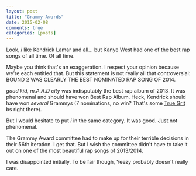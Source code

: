 ```yaml
---
layout: post
title: "Grammy Awards"
date: 2015-02-08
comments: true
categories: [posts]
---
```

Look, <i>i</i> like Kendrick Lamar and all... but Kanye West had one of the best rap songs of all time. Of all time.

Maybe you think that's an exaggeration. I respect your opinion because we're each entitled that. But this statement is not really all that controversial: BOUND 2 WAS CLEARLY THE BEST NOMINATED RAP SONG OF 2014. 

<i>good kid, m.A.A.D city</i> was indisputably the best rap album of 2013. It was phenomenal and should have won Best Rap Album. Heck, Kendrick should have won <i>several</i> Grammys (7 nominations, no win? That's some [True Grit][1] bs right there).  

But I would hesitate to put <i>i</i> in the same category. It was good. Just not phenomenal.

The Grammy Award committee had to make up for their terrible decisions in their 56th iteration. I get that. But I wish the committee didn't have to take it out on one of the most beautiful rap songs of 2013/2014. 

I was disappointed initially. To be fair though, Yeezy probably doesn't really care. 

[1]: http://articles.latimes.com/2011/feb/28/entertainment/la-et-oscar-snubs-surprises-20110228
